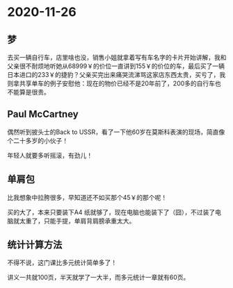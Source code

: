 # 2020-11-26

## 梦

去买一辆自行车，店里啥也没，销售小姐就拿着写有车名字的卡片开始讲解，我和父亲很不耐烦地听她从68999￥的价位一直讲到155￥的价位的车，最后买了一辆日本进口的233￥的捷豹？父亲买完出来痛哭流涕骂这家店东西太贵，买亏了，我则拿共享单车的例子安慰他：现在的物价已经不是20年前了，200多的自行车也不能算是很贵。

## Paul McCartney

偶然听到披头士的Back to USSR，看了一下他60岁在莫斯科表演的现场，简直像个二十多岁的小伙子！

年轻人就要多听摇滚，有劲儿！

## 单肩包

比我想象中拉胯很多，早知道还不如买那个45￥的那个呢！

买的大了，本来只要装下A4 纸就够了，现在电脑也能装下了（囧），不过装了电脑就太重了，只能手提，单肩背肩膀承重太大。

## 统计计算方法

不得不说，这门课比多元统计简单多了！

讲义一共就100页，半天就学了一大半，而多元统计一章就有60页。

